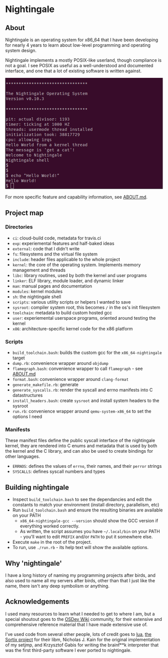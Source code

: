 # Nightingale

## About

Nightingale is an operating system for x86\_64 that I have been developing for
nearly 4 years to learn about low-level programming and operating system
design.

Nightingale implements a mostly POSIX-like userland, though compliance is not a
goal. I see POSIX as useful as a well-understood and documented interface, and
one that a lot of existing software is written against.

![Screenshot](/prompt.png?raw=true)

For more specific feature and capability information, see [ABOUT.md](/ABOUT.md).

## Project map

### Directories
- `ci`: cloud-build code, metadata for travis.ci
- `exp`: experiemental features and half-baked ideas
- `external`: code that I didn't write
- `fs`: filesystems and the virtual file system
- `include`: header files applicable to the whole project
- `kernel`: the core of the operating system. Implements memory management and threads
- `libc`: library routines, used by both the kernel and user programs
- `linker`: ELF library, module loader, and dynamic linker
- `man`: manual pages and documentation
- `modules`: kernel modules
- `sh`: the nightingale shell
- `scripts`: various utility scripts or helpers I wanted to save
- `sysroot`: compiler system root, this becomes `/` in the os's init filesystem
- `toolchain`: metadata to build custom hosted gcc
- `user`: experiemental userspace programs, oriented around testing the kernel
- `x86`: architecture-specific kernel code for the x86 platform

### Scripts
- `build_toolchain.bash`: builds the custom gcc for the `x86_64-nightingale` target
- `dump.rb`: convenience wrapper around `objdump`
- `flamegraph.bash`: convenience wrapper to call `flamegraph` - see [ABOUT.md](/ABOUT.md)
- `format.bash`: convenience wrapper around `clang-format`
- `generate_makefile.rb`: generate 
- `generate_syscalls.rb`: render the syscall and errno manifests into C datastructures
- `install_headers.bash`: create `sysroot` and install system headers to the sysroot
- `run.rb`: convenience wrapper around `qemu-system-x86_64` to set the options I need

### Manifests
These manifest files define the public syscall interface of the nightingale kernel,
they are rendered into C enums and metadata that is used by both the kernel and the
C library, and can also be used to create bindings for other languages.
- `ERRNOS`: defines the values of `errno`, their names, and their `perror` strings
- `SYSCALLS`: defines syscall numbers and types

## Building nightingale

- Inspect `build_toolchain.bash` to see the dependancies and edit the
  constants to match your environment (install directory, parallelism, etc)
- Run `build_toolchain.bash` and ensure the resulting binaries are
  available on your PATH
    - `x86_64-nightingale-gcc --version` should show the GCC version if
      everything worked correctly.
    - As written, the script assumes you have `~/.local/bin` on your PATH -
      you'll want to edit `PREFIX` and/or `PATH` to put it somewhere else.
- Execute `make` in the root of the project.
- To run, use `./run.rb` - its help text will show the available options.

## Why 'nightingale'

I have a long history of naming my programming projects after birds, and also
used to name all my servers after birds, other than that I just like the name,
there isn't any deep symbolism or anything.

## Acknowledgements

I used many resources to learn what I needed to get to where I am, but a special
shoutout goes to the [OSDev Wiki](https://wiki.osdev.org/Expanded_Main_Page)
community, for their extensive and comprehensive reference material that I have
made extensive use of.

I've used code from several other people, lots of credit goes
to [lua](https://www.lua.org/), [the Sortix project](https://sortix.org/) for
their libm, Nicholas J. Kain for the original implementation of my setjmp, and
Krzysztof Gabis for writing the brainf\*\*k interpreter that was the first
third-party software I ever ported to nightingale.


